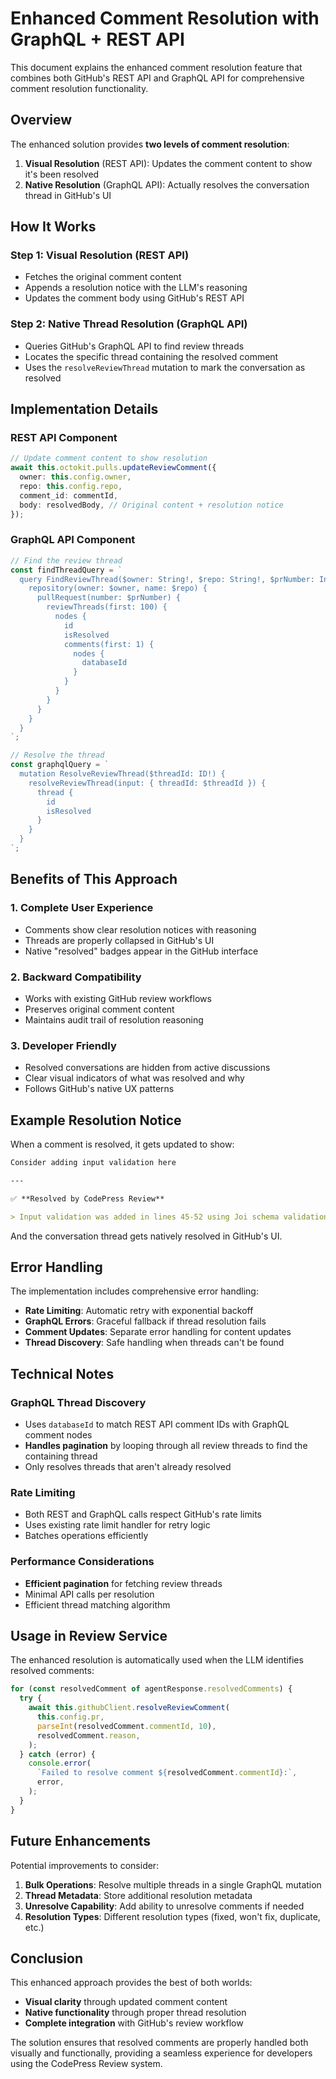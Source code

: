# Enhanced Comment Resolution with GraphQL + REST API

This document explains the enhanced comment resolution feature that combines both GitHub's REST API and GraphQL API for comprehensive comment resolution functionality.

## Overview

The enhanced solution provides **two levels of comment resolution**:

1. **Visual Resolution** (REST API): Updates the comment content to show it's been resolved
2. **Native Resolution** (GraphQL API): Actually resolves the conversation thread in GitHub's UI

## How It Works

### Step 1: Visual Resolution (REST API)

- Fetches the original comment content
- Appends a resolution notice with the LLM's reasoning
- Updates the comment body using GitHub's REST API

### Step 2: Native Thread Resolution (GraphQL API)

- Queries GitHub's GraphQL API to find review threads
- Locates the specific thread containing the resolved comment
- Uses the `resolveReviewThread` mutation to mark the conversation as resolved

## Implementation Details

### REST API Component

```typescript
// Update comment content to show resolution
await this.octokit.pulls.updateReviewComment({
  owner: this.config.owner,
  repo: this.config.repo,
  comment_id: commentId,
  body: resolvedBody, // Original content + resolution notice
});
```

### GraphQL API Component

```typescript
// Find the review thread
const findThreadQuery = `
  query FindReviewThread($owner: String!, $repo: String!, $prNumber: Int!) {
    repository(owner: $owner, name: $repo) {
      pullRequest(number: $prNumber) {
        reviewThreads(first: 100) {
          nodes {
            id
            isResolved
            comments(first: 1) {
              nodes {
                databaseId
              }
            }
          }
        }
      }
    }
  }
`;

// Resolve the thread
const graphqlQuery = `
  mutation ResolveReviewThread($threadId: ID!) {
    resolveReviewThread(input: { threadId: $threadId }) {
      thread {
        id
        isResolved
      }
    }
  }
`;
```

## Benefits of This Approach

### 1. **Complete User Experience**

- Comments show clear resolution notices with reasoning
- Threads are properly collapsed in GitHub's UI
- Native "resolved" badges appear in the GitHub interface

### 2. **Backward Compatibility**

- Works with existing GitHub review workflows
- Preserves original comment content
- Maintains audit trail of resolution reasoning

### 3. **Developer Friendly**

- Resolved conversations are hidden from active discussions
- Clear visual indicators of what was resolved and why
- Follows GitHub's native UX patterns

## Example Resolution Notice

When a comment is resolved, it gets updated to show:

```markdown
Consider adding input validation here

---

✅ **Resolved by CodePress Review**

> Input validation was added in lines 45-52 using Joi schema validation
```

And the conversation thread gets natively resolved in GitHub's UI.

## Error Handling

The implementation includes comprehensive error handling:

- **Rate Limiting**: Automatic retry with exponential backoff
- **GraphQL Errors**: Graceful fallback if thread resolution fails
- **Comment Updates**: Separate error handling for content updates
- **Thread Discovery**: Safe handling when threads can't be found

## Technical Notes

### GraphQL Thread Discovery

- Uses `databaseId` to match REST API comment IDs with GraphQL comment nodes
- **Handles pagination** by looping through all review threads to find the containing thread
- Only resolves threads that aren't already resolved

### Rate Limiting

- Both REST and GraphQL calls respect GitHub's rate limits
- Uses existing rate limit handler for retry logic
- Batches operations efficiently

### Performance Considerations

- **Efficient pagination** for fetching review threads
- Minimal API calls per resolution
- Efficient thread matching algorithm

## Usage in Review Service

The enhanced resolution is automatically used when the LLM identifies resolved comments:

```typescript
for (const resolvedComment of agentResponse.resolvedComments) {
  try {
    await this.githubClient.resolveReviewComment(
      this.config.pr,
      parseInt(resolvedComment.commentId, 10),
      resolvedComment.reason,
    );
  } catch (error) {
    console.error(
      `Failed to resolve comment ${resolvedComment.commentId}:`,
      error,
    );
  }
}
```

## Future Enhancements

Potential improvements to consider:

1. **Bulk Operations**: Resolve multiple threads in a single GraphQL mutation
2. **Thread Metadata**: Store additional resolution metadata
3. **Unresolve Capability**: Add ability to unresolve comments if needed
4. **Resolution Types**: Different resolution types (fixed, won't fix, duplicate, etc.)

## Conclusion

This enhanced approach provides the best of both worlds:

- **Visual clarity** through updated comment content
- **Native functionality** through proper thread resolution
- **Complete integration** with GitHub's review workflow

The solution ensures that resolved comments are properly handled both visually and functionally, providing a seamless experience for developers using the CodePress Review system.
